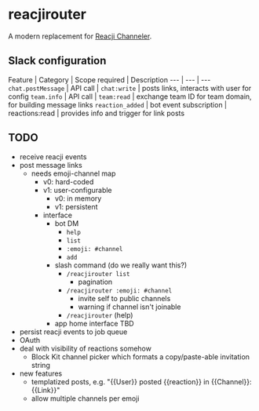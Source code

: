 # reacjirouter

A modern replacement for [Reacji Channeler](https://reacji-channeler.builtbyslack.com/).

## Slack configuration

Feature | Category | Scope required | Description
--- | --- | ---
`chat.postMessage` | API call | `chat:write` | posts links, interacts with user for config
`team.info` | API call | `team:read` | exchange team ID for team domain, for building message links
`reaction_added` | bot event subscription | reactions:read | provides info and trigger for link posts

## TODO

- receive reacji events
- post message links
  - needs emoji-channel map
    - v0: hard-coded
    - v1: user-configurable
      - v0: in memory
      - v1: persistent
    - interface
      - bot DM
        - `help`
        - `list`
        - `:emoji: #channel`
        - `add`
      - slash command (do we really want this?)
        - `/reacjirouter list`
          - pagination
        - `/reacjirouter :emoji: #channel`
          - invite self to public channels
          - warning if channel isn't joinable
        - `/reacjirouter` (help)
      - app home interface TBD
- persist reacji events to job queue
- OAuth
- deal with visibility of reactions somehow
  - Block Kit channel picker which formats a copy/paste-able invitation string
- new features
  - templatized posts, e.g. "{{User}} posted {{reaction}} in {{Channel}}: {{Link}}"
  - allow multiple channels per emoji
